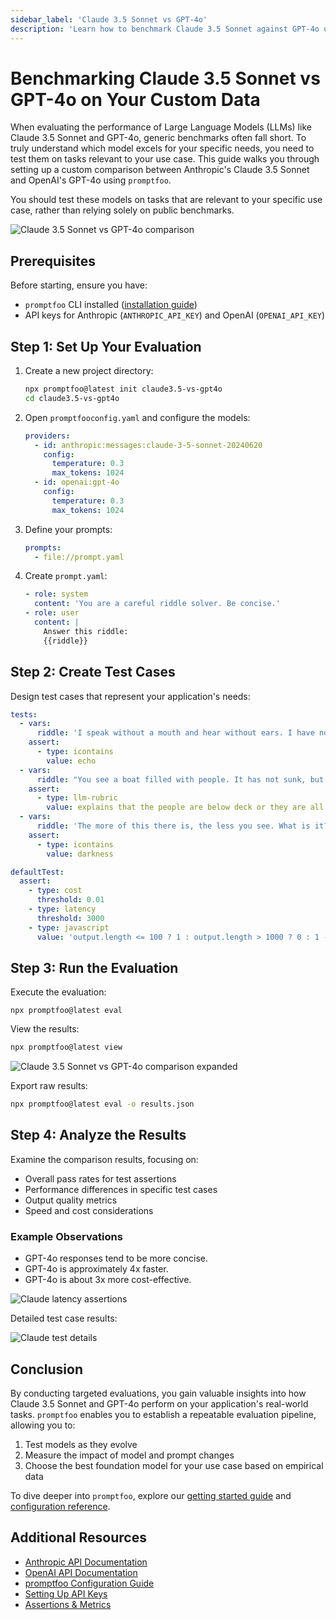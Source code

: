 ```yaml
---
sidebar_label: 'Claude 3.5 Sonnet vs GPT-4o'
description: 'Learn how to benchmark Claude 3.5 Sonnet against GPT-4o using your own data with promptfoo. Discover which model performs best for your specific use case.'
---
```


# Benchmarking Claude 3.5 Sonnet vs GPT-4o on Your Custom Data

When evaluating the performance of Large Language Models (LLMs) like Claude 3.5 Sonnet and GPT-4o, generic benchmarks often fall short. To truly understand which model excels for your specific needs, you need to test them on tasks relevant to your use case. This guide walks you through setting up a custom comparison between Anthropic's Claude 3.5 Sonnet and OpenAI's GPT-4o using `promptfoo`.

You should test these models on tasks that are relevant to your specific use case, rather than relying solely on public benchmarks.

![Claude 3.5 Sonnet vs GPT-4o comparison](/img/docs/claude3.5-sonnet-vs-gpt4o.png)

## Prerequisites

Before starting, ensure you have:

- `promptfoo` CLI installed ([installation guide](/docs/getting-started))
- API keys for Anthropic (`ANTHROPIC_API_KEY`) and OpenAI (`OPENAI_API_KEY`)

## Step 1: Set Up Your Evaluation

1. Create a new project directory:

   ```sh
   npx promptfoo@latest init claude3.5-vs-gpt4o
   cd claude3.5-vs-gpt4o
   ```

2. Open `promptfooconfig.yaml` and configure the models:

   ```yaml
   providers:
     - id: anthropic:messages:claude-3-5-sonnet-20240620
       config:
         temperature: 0.3
         max_tokens: 1024
     - id: openai:gpt-4o
       config:
         temperature: 0.3
         max_tokens: 1024
   ```

3. Define your prompts:

   ```yaml
   prompts:
     - file://prompt.yaml
   ```

4. Create `prompt.yaml`:

   ```yaml
   - role: system
     content: 'You are a careful riddle solver. Be concise.'
   - role: user
     content: |
       Answer this riddle:
       {{riddle}}
   ```

## Step 2: Create Test Cases

Design test cases that represent your application's needs:

```yaml
tests:
  - vars:
      riddle: 'I speak without a mouth and hear without ears. I have no body, but I come alive with wind. What am I?'
    assert:
      - type: icontains
        value: echo
  - vars:
      riddle: "You see a boat filled with people. It has not sunk, but when you look again you don't see a single person on the boat. Why?"
    assert:
      - type: llm-rubric
        value: explains that the people are below deck or they are all in a relationship
  - vars:
      riddle: 'The more of this there is, the less you see. What is it?'
    assert:
      - type: icontains
        value: darkness

defaultTest:
  assert:
    - type: cost
      threshold: 0.01
    - type: latency
      threshold: 3000
    - type: javascript
      value: 'output.length <= 100 ? 1 : output.length > 1000 ? 0 : 1 - (output.length - 100) / 900'
```

## Step 3: Run the Evaluation

Execute the evaluation:

```
npx promptfoo@latest eval
```

View the results:

```sh
npx promptfoo@latest view
```

![Claude 3.5 Sonnet vs GPT-4o comparison expanded](/img/docs/claude3.5-sonnet-vs-gpt4o-expanded.png)

Export raw results:

```sh
npx promptfoo@latest eval -o results.json
```

## Step 4: Analyze the Results

Examine the comparison results, focusing on:

- Overall pass rates for test assertions
- Performance differences in specific test cases
- Output quality metrics
- Speed and cost considerations

### Example Observations

- GPT-4o responses tend to be more concise.
- GPT-4o is approximately 4x faster.
- GPT-4o is about 3x more cost-effective.

![Claude latency assertions](/img/docs/claude3.5-sonnet-vs-gpt4o-latency.png)

Detailed test case results:

![Claude test details](/img/docs/claude3.5-result-details.png)

## Conclusion

By conducting targeted evaluations, you gain valuable insights into how Claude 3.5 Sonnet and GPT-4o perform on your application's real-world tasks. `promptfoo` enables you to establish a repeatable evaluation pipeline, allowing you to:

1. Test models as they evolve
2. Measure the impact of model and prompt changes
3. Choose the best foundation model for your use case based on empirical data

To dive deeper into `promptfoo`, explore our [getting started guide](/docs/getting-started) and [configuration reference](/docs/configuration/guide).

## Additional Resources

- [Anthropic API Documentation](https://www.anthropic.com/api)
- [OpenAI API Documentation](https://beta.openai.com/docs/)
- [promptfoo Configuration Guide](/docs/configuration/guide)
- [Setting Up API Keys](/docs/providers/overview)
- [Assertions & Metrics](/docs/configuration/expected-outputs)
